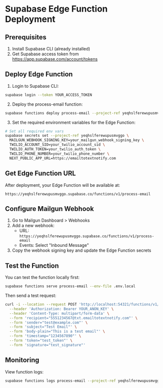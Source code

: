 # Supabase Edge Function Deployment

## Prerequisites
1. Install Supabase CLI (already installed)
2. Get Supabase access token from https://app.supabase.com/account/tokens

## Deploy Edge Function

1. Login to Supabase CLI:
```bash
supabase login --token YOUR_ACCESS_TOKEN
```

2. Deploy the process-email function:
```bash
supabase functions deploy process-email --project-ref yeqhslferewupusmvggo
```

3. Set the required environment variables for the Edge Function:
```bash
# Set all required env vars
supabase secrets set --project-ref yeqhslferewupusmvggo \
  MAILGUN_WEBHOOK_SIGNING_KEY=your_mailgun_webhook_signing_key \
  TWILIO_ACCOUNT_SID=your_twilio_account_sid \
  TWILIO_AUTH_TOKEN=your_twilio_auth_token \
  TWILIO_PHONE_NUMBER=your_twilio_phone_number \
  NEXT_PUBLIC_APP_URL=https://emailtotextnotify.com
```

## Get Edge Function URL

After deployment, your Edge Function will be available at:
```
https://yeqhslferewupusmvggo.supabase.co/functions/v1/process-email
```

## Configure Mailgun Webhook

1. Go to Mailgun Dashboard > Webhooks
2. Add a new webhook:
   - URL: `https://yeqhslferewupusmvggo.supabase.co/functions/v1/process-email`
   - Events: Select "Inbound Message"
3. Copy the webhook signing key and update the Edge Function secrets

## Test the Function

You can test the function locally first:
```bash
supabase functions serve process-email --env-file .env.local
```

Then send a test request:
```bash
curl -i --location --request POST 'http://localhost:54321/functions/v1/process-email' \
  --header 'Authorization: Bearer YOUR_ANON_KEY' \
  --header 'Content-Type: multipart/form-data' \
  --form 'recipient="5551234567@txt.emailtotextnotify.com"' \
  --form 'sender="test@example.com"' \
  --form 'subject="Test Email"' \
  --form 'body-plain="This is a test email"' \
  --form 'timestamp="1234567890"' \
  --form 'token="test_token"' \
  --form 'signature="test_signature"'
```

## Monitoring

View function logs:
```bash
supabase functions logs process-email --project-ref yeqhslferewupusmvggo
```